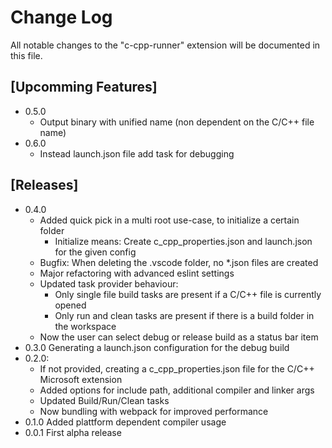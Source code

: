# Change Log

All notable changes to the "c-cpp-runner" extension will be documented in this file.

## [Upcomming Features]

- 0.5.0
  - Output binary with unified name (non dependent on the C/C++ file name)
- 0.6.0
  - Instead launch.json file add task for debugging

## [Releases]

- 0.4.0
  - Added quick pick in a multi root use-case, to initialize a certain folder
    - Initialize means: Create c_cpp_properties.json and launch.json for the given config
  - Bugfix: When deleting the .vscode folder, no *.json files are created
  - Major refactoring with advanced eslint settings
  - Updated task provider behaviour:
    - Only single file build tasks are present if a C/C++ file is currently opened
    - Only run and clean tasks are present if there is a build folder in the workspace
  - Now the user can select debug or release build as a status bar item
- 0.3.0 Generating a launch.json configuration for the debug build
- 0.2.0:
  - If not provided, creating a c_cpp_properties.json file for the C/C++ Microsoft extension
  - Added options for include path, additional compiler and linker args
  - Updated Build/Run/Clean tasks
  - Now bundling with webpack for improved performance
- 0.1.0 Added plattform dependent compiler usage
- 0.0.1 First alpha release
